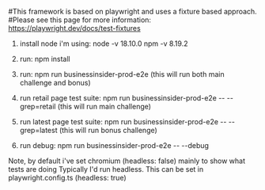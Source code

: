 #This framework is based on playwright and uses a fixture based approach.
#Please see this page for more information: https://playwright.dev/docs/test-fixtures

1. install node i'm using:
        node -v 18.10.0
        npm -v 8.19.2

2. run: npm install

3. run: npm run businessinsider-prod-e2e (this will run both main challenge and bonus)

4. run retail page test suite: npm run businessinsider-prod-e2e -- --grep=retail (this will run main challenge)

5. run latest page test suite: npm run businessinsider-prod-e2e -- --grep=latest (this will run bonus challenge)

6. run debug: npm run businessinsider-prod-e2e -- --debug

Note, by default i've set chromium (headless: false) mainly to show what tests are doing
Typically I'd run headless.  This can be set in playwright.config.ts (headless: true)